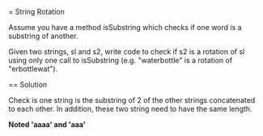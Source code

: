 = String Rotation

Assume you have a method isSubstring which checks if one word
is a substring of another.

Given two strings, sl and s2, write code to check if s2 is a
rotation of sl using only one call to isSubstring
(e.g. "waterbottle" is a rotation of "erbottlewat").

== Solution

Check is one string is the substring of 2 of the other strings
concatenated to each other. In addition, these two string need
to have the same length.

**Noted 'aaaa' and 'aaa'**
